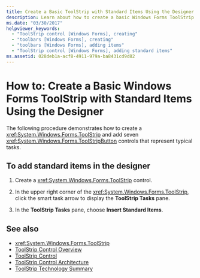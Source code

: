 ```yaml
---
title: Create a Basic ToolStrip with Standard Items Using the Designer
description: Learn about how to create a basic Windows Forms ToolStrip with standard items using the designer.
ms.date: "03/30/2017"
helpviewer_keywords:
  - "ToolStrip control [Windows Forms], creating"
  - "toolbars [Windows Forms], creating"
  - "toolbars [Windows Forms], adding items"
  - "ToolStrip control [Windows Forms], adding standard items"
ms.assetid: 028deb1a-acf8-4911-979a-ba8431cd9d82
---
```

# How to: Create a Basic Windows Forms ToolStrip with Standard Items Using the Designer
The following procedure demonstrates how to create a <xref:System.Windows.Forms.ToolStrip> and add seven <xref:System.Windows.Forms.ToolStripButton> controls that represent typical tasks.

## To add standard items in the designer

1. Create a <xref:System.Windows.Forms.ToolStrip> control.

2. In the upper right corner of the <xref:System.Windows.Forms.ToolStrip>, click the smart task arrow to display the **ToolStrip Tasks** pane.

3. In the **ToolStrip Tasks** pane, choose **Insert Standard Items**.

## See also

- <xref:System.Windows.Forms.ToolStrip>
- [ToolStrip Control Overview](toolstrip-control-overview-windows-forms.md)
- [ToolStrip Control](toolstrip-control-windows-forms.md)
- [ToolStrip Control Architecture](toolstrip-control-architecture.md)
- [ToolStrip Technology Summary](toolstrip-technology-summary.md)
